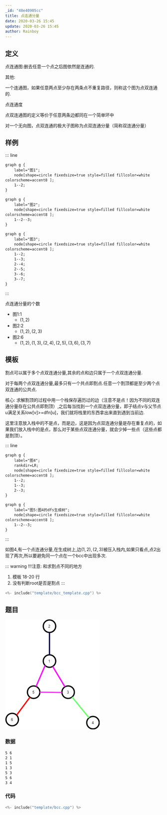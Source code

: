 ```yaml
---
_id: "48e40905cc"
title: 点连通分量
date: 2020-03-26 15:45
update: 2020-03-26 15:45
author: Rainboy
---
```


## 定义

<!-- template start -->
点连通图:删去任意一个点之后图依然是连通的.
<!-- template start -->

其他:

一个连通图，如果任意两点至少存在两条点不重复路径，则称这个图为点双连通的.

点连通度


点双连通图的定义等价于任意两条边都同在一个简单环中

对一个无向图，点双连通的极大子图称为点双连通分量（简称双连通分量）

## 样例

::: line
```viz-dot
graph g {
    label="图1";
    node[shape=circle fixedsize=true style=filled fillcolor=white colorscheme=accent8 ];
    1--2;
}
```

```viz-dot
graph g {
    label="图2";
    node[shape=circle fixedsize=true style=filled fillcolor=white colorscheme=accent8 ];
    1--2--3;
}
```

```viz-dot
graph g {
    label="图3";
    node[shape=circle fixedsize=true style=filled fillcolor=white colorscheme=accent8 ];
    1--2;
    1--3;
    2--4;
    2--5;
    3--6;
    3--7;
}
```
:::

点连通分量的个数

- 图1:1
  - $(1,2)$
- 图2:2
  - $(1,2),(2,3)$
- 图2:6
  - $(1,2),(1,3),(2,4),(2,5),(3,6),(3,7)$

## 模板

割点可以属于多个点双连通分量,其余的点和边只属于一个点双连通分量.

对于每两个点双连通分量,最多只有一个共点即割点.任意一个割顶都是至少两个点双连通的公共点.

<!-- template start -->
核心: 求解割顶的过程中用一个栈保存遍历过的边（注意不是点！因为不同的双连通分量存在公共点即割顶）,之后每当找到一个点双连通分量，即子结点v与父节点u满足关系low[v]>=dfn[u]，我们就将栈里的东西拿出来直到遇到当前边.
<!-- template end -->

这里注意放入栈中的不是点，而是边，这是因为点双连通分量是存在重复点的，如果我们放入栈中的是点，那么对于某些点双连通分量，就会少掉一些点（这些点都是割顶）。

::: line
```viz-dot
graph g {
    label="图4";
    rankdir=LR;
    node[shape=circle fixedsize=true style=filled fillcolor=white colorscheme=accent8 ];
    1--2;
    1--3;
    2--3;
}
```

```viz-dot
graph g {
    label="图5:图4的dfs生成树";
    node[shape=circle fixedsize=true style=filled fillcolor=white colorscheme=accent8 ];
    1--2--3;
}
```
:::

如图4,有一个点连通分量,在生成树上,边$(1,2),(2,3)$被压入栈内,如果只看点,点2出现了两次,所以要避免同一个点在一个bcc中出现多次.

::: warning
!!!注意: 和求割点不同的地方
1. 模板 18-20 行
2. 没有判断root是否是割点
:::

<!-- template start -->
```c
<%- include("template/bcc_template.cpp") %>
```
<!-- template end -->

## 题目

![](./images/3.png)

### 数据

```
5 6
2 1
1 5
1 3
5 3
5 6
3 4
```

### 代码

```c
<%- include("template/bcc.cpp") %>
```
